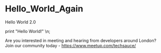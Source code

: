 # Hello_World_Again
Hello World 2.0

print "Hello World!" \n;

Are you interested in meeting and hearing from developers around London?
Join our community today - https://www.meetup.com/techsauce/


